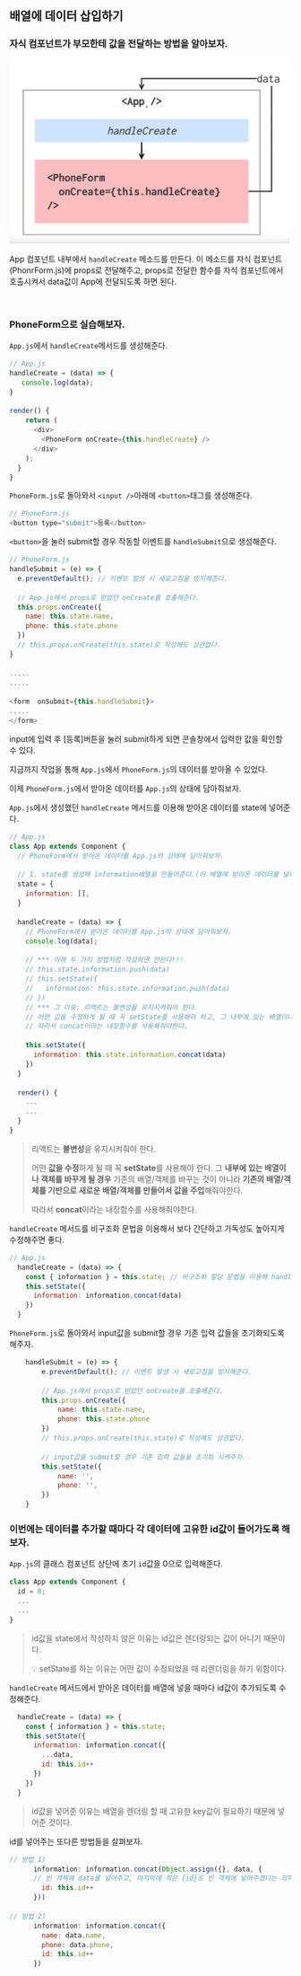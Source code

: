 ## 배열에 데이터 삽입하기
### 자식 컴포넌트가 부모한테 값을 전달하는 방법을 알아보자.

<img src="./imgs/자식이부모에게전달.png" width="500" />

App 컴포넌트 내부에서 `handleCreate` 메소드를 만든다. 이 메소드를 자식 컴포넌트(PhonrForm.js)에 props로 전달해주고, props로 전달한 함수를 자식 컴포넌트에서 호출시켜서 data값이 App에 전달되도록 하면 된다.

<br/>

### PhoneForm으로 실습해보자.

`App.js`에서 `handleCreate`메서드를 생성해준다.
```javascript
// App.js
handleCreate = (data) => {
   console.log(data);
}

render() {
    return (
      <div>
        <PhoneForm onCreate={this.handleCreate} />
      </div>
    );
  }
}
```

`PhoneForm.js`로 돌아와서 `<input />`아래에 `<button>`태그를 생성해준다. 
```javascript
// PhoneForm.js
<button type="submit">등록</button>
```
`<button>`을 눌러 submit할 경우 작동할 이벤트를 `handleSubmit`으로 생성해준다. 
```javascript
// PhoneForm.js
handleSubmit = (e) => {
  e.preventDefault(); // 이벤트 발생 시 새로고침을 방지해준다.

  // App.js에서 props로 받았던 onCreate를 호출해준다.
  this.props.onCreate({
    name: this.state.name,
    phone: this.state.phone
  })
  // this.props.onCreate(this.state)로 작성해도 상관없다.
}

.....
.....

<form  onSubmit={this.handleSubmit}>
.....
</form>
```
input에 입력 후 [등록]버튼을 눌러 submit하게 되면 콘솔창에서 입력한 값을 확인할 수 있다.

지금까지 작업을 통해 `App.js`에서 `PhoneForm.js`의 데이터를 받아올 수 있었다. 

이제 `PhoneForm.js`에서 받아온 데이터를 `App.js`의 상태에 담아줘보자.

`App.js`에서 생성했던 `handleCreate` 메서드를 이용해 받아온 데이터를 state에 넣어준다.
```javascript
// App.js
class App extends Component {
  // PhoneForm에서 받아온 데이터를 App.js의 상태에 담아줘보자.

  // 1. state를 생성해 information배열을 만들어준다.(이 배열에 받아온 데이터를 넣어줄 것이다.)
  state = {
    information: [],
  }

  handleCreate = (data) => {
    // PhoneForm에서 받아온 데이터를 App.js의 상태에 담아줘보자.
    console.log(data);

    // *** 아래 두 가지 방법처럼 작성하면 안된다!!!
    // this.state.information.push(data)
    // this.setState({
    //   information: this.state.information.push(data)
    // })
    // *** 그 이유: 리액트는 불변성을 유지시켜줘야 한다. 
    // 어떤 값을 수정하게 될 때 꼭 setState를 사용해야 하고, 그 내부에 있는 배열이나 객체를 바꾸게 될 경우 기존의 배열/객체를 바꾸는 것이 아니라 기존의 배열/객체를 기반으로 새로운 배열/객체를 만들어서 값을 주입해줘야한다.
    // 따라서 concat이라는 내장함수를 사용해줘야한다.

    this.setState({
      information: this.state.information.concat(data)
    })
  }

  render() {
    ...
    ...
  }
}
```
> 리액트는 **불변성**을 유지시켜줘야 한다. 
> 
> 어떤 **값을 수정**하게 될 때 꼭 **setState**를 사용해야 한다.
> 그 **내부에 있는 배열이나 객체를 바꾸게 될 경우** 기존의 배열/객체를 바꾸는 것이 아니라 **기존의 배열/객체를 기반으로 새로운 배열/객체를 만들어서 값을 주입**해줘야한다.
> 
> 따라서 **concat**이라는 내장함수를 사용해줘야한다.

`handleCreate` 메서드를 비구조화 문법을 이용해서 보다 간단하고 가독성도 높아지게 수정해주면 좋다.
```javascript
// App.js
  handleCreate = (data) => {
    const { information } = this.state; // 비구조화 할당 문법을 이용해 handleCreate메서드를 좀 더 간편하게 수정할 수 있다.(코드가 길어지는 것을 방지 + 가독성 높여줌)
    this.setState({
      information: information.concat(data)
    })
  }
```

`PhoneForm.js`로 돌아와서 input값을 submit할 경우 기존 입력 값들을 초기화되도록 해주자.
```javascript
    handleSubmit = (e) => {
        e.preventDefault(); // 이벤트 발생 시 새로고침을 방지해준다.

        // App.js에서 props로 받았던 onCreate를 호출해준다.
        this.props.onCreate({
            name: this.state.name,
            phone: this.state.phone
        })
        // this.props.onCreate(this.state)로 작성해도 상관없다.

        // input값을 submit할 경우 기존 입력 값들을 초기화 시켜주자.
        this.setState({
            name: '',
            phone: '',
        })
    }
 ```

### 이번에는 데이터를 추가할 때마다 각 데이터에 고유한 id값이 들어가도록 해보자.
`App.js`의 클래스 컴포넌트 상단에 초기 `id`값을 0으로 입력해준다.
```javascript
class App extends Component {
  id = 0;
  ...
  ...
}
```
> id값을 state에서 작성하지 않은 이유는 id값은 렌더링되는 값이 아니기 때문이다.
> 
> 💡 setState를 하는 이유는 어떤 값이 수정되었을 때 리렌더링을 하기 위함이다. 

`handleCreate` 메서드에서 받아온 데이터를 배열에 넣을 때마다 id값이 추가되도록 수정해준다.
```javascript
  handleCreate = (data) => {
    const { information } = this.state; 
    this.setState({
      information: information.concat({
        ...data, 
        id: this.id++
      })
    })
  }
```
> id값을 넣어준 이유는 배열을 렌더링 할 때 고유한 key값이 필요하기 때문에 넣어준 것이다.

id를 넣어주는 또다른 방법들을 살펴보자.
```javascript
// 방법 1) 
      information: information.concat(Object.assign({}, data, { 
      // 빈 객체에 data를 넣어주고, 마지막에 적은 {id}도 빈 객체에 넣어주겠다는 의미이다.
        id: this.id++
      }))

// 방법 2)      
      information: information.concat({
        name: data.name,
        phone: data.phone,
        id: this.id++
      })
```

